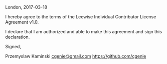 London, 2017-03-18

I hereby agree to the terms of the Leewise Individual Contributor License
Agreement v1.0.

I declare that I am authorized and able to make this agreement and sign this
declaration.

Signed,

Przemyslaw Kaminski cgenie@gmail.com https://github.com/cgenie
